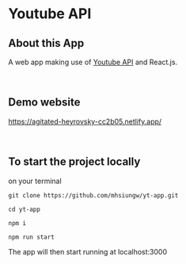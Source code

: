# Youtube API

## About this App

A web app making use of [Youtube API](https://developers.google.com/youtube/v3/docs/search/list) and React.js.

<br/>

## Demo website

https://agitated-heyrovsky-cc2b05.netlify.app/

<br/>

## To start the project locally

on your terminal

```
git clone https://github.com/mhsiungw/yt-app.git
```

```
cd yt-app
```

```
npm i
```

```
npm run start
```

The app will then start running at localhost:3000
